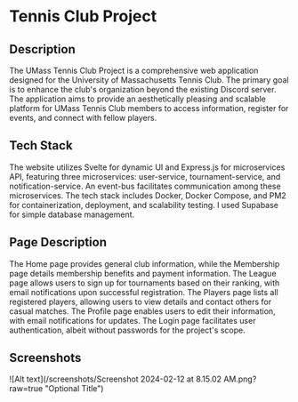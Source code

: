 # Tennis Club Project

## Description
The UMass Tennis Club Project is a comprehensive web application designed for the University of Massachusetts Tennis Club. The primary goal is to enhance the club's organization beyond the existing Discord server. The application aims to provide an aesthetically pleasing and scalable platform for UMass Tennis Club members to access information, register for events, and connect with fellow players.

## Tech Stack
The website utilizes Svelte for dynamic UI and Express.js for microservices API, featuring three microservices: user-service, tournament-service, and notification-service. An event-bus facilitates communication among these microservices. The tech stack includes Docker, Docker Compose, and PM2 for containerization, deployment, and scalability testing. I used Supabase for simple database management. 

## Page Description
The Home page provides general club information, while the Membership page details membership benefits and payment information. The League page allows users to sign up for tournaments based on their ranking, with email notifications upon successful registration. The Players page lists all registered players, allowing users to view details and contact others for casual matches. The Profile page enables users to edit their information, with email notifications for updates. The Login page facilitates user authentication, albeit without passwords for the project's scope.

## Screenshots
![Alt text](/screenshots/Screenshot 2024-02-12 at 8.15.02 AM.png?raw=true "Optional Title")
